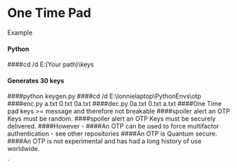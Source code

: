 One Time Pad
============
Example
#### Python
####cd /d E:\(Your path)\keys
#### Generates 30 keys
####python keygen.py
####cd /d E:\lonnielaptop\PythonEnvs\otp
####enc.py a.txt 0.txt 0a.txt
####dec.py 0a.txt 0.txt a.txt
####One Time pad keys >= message and therefore not breakable
####spoiler alert an OTP Keys must be random.
####spoiler alert an OTP Keys must be securely delivered.
####However -
####An OTP can be used to force multifactor authentication - see other repositories
####An OTP is Quantum secure.
####An OTP is not experimental and has had a long history of use worldwide.




`
